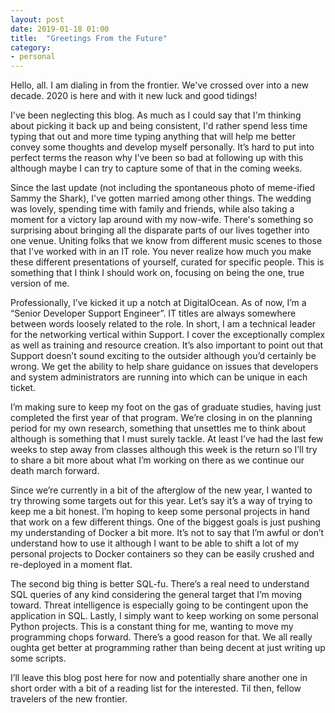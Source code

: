 ```yaml
---
layout: post
date: 2019-01-18 01:00
title:  "Greetings From the Future"
category: 
- personal
---
```


Hello, all. I am dialing in from the frontier. We've crossed over into a new decade. 2020 is here and with it new luck and good tidings!

I've been neglecting this blog. As much as I could say that I'm thinking about picking it back up and being consistent, I'd rather spend less time typing that out and more time typing anything that will help me better convey some thoughts and develop myself personally.  It’s hard to put into perfect terms the reason why I’ve been so bad at following up with this although maybe I can try to capture some of that in the coming weeks.
<!--more-->
Since the last update (not including the spontaneous photo of meme-ified Sammy the Shark), I've gotten married among other things. The wedding was lovely, spending time with family and friends, while also taking a moment for a victory lap around with my now-wife. There's something so surprising about bringing all the disparate parts of our lives together into one venue. Uniting folks that we know from different music scenes to those that I've worked with in an IT role. You never realize how much you make these different presentations of yourself, curated for specific people. This is something that I think I should work on, focusing on being the one, true version of me.

Professionally, I’ve kicked it up a notch at DigitalOcean. As of now, I’m a “Senior Developer Support Engineer”. IT titles are always somewhere between words loosely related to the role. In short, I am a technical leader for the networking vertical within Support. I cover the exceptionally complex as well as training and resource creation. It’s also important to point out that Support doesn’t sound exciting to the outsider although you’d certainly be wrong. We get the ability to help share guidance on issues that developers and system administrators are running into which can be unique in each ticket.

I’m making sure to keep my foot on the gas of graduate studies, having just completed the first year of that program. We’re closing in on the planning period for my own research, something that unsettles me to think about although is something that I must surely tackle. At least I’ve had the last few weeks to step away from classes although this week is the return so I’ll try to share a bit more about what I’m working on there as we continue our death march forward. 

Since we’re currently in a bit of the afterglow of the new year, I wanted to try throwing some targets out for this year. Let’s say it’s a way of trying to keep me a bit honest. I’m hoping to keep some personal projects in hand that work on a few different things. One of the biggest goals is just pushing my understanding of Docker a bit more. It’s not to say that I’m awful or don’t understand how to use it although I want to be able to shift a lot of my personal projects to Docker containers so they can be easily crushed and re-deployed in a moment flat. 

The second big thing is better SQL-fu. There’s a real need to understand SQL queries of any kind considering the general target that I’m moving toward. Threat intelligence is especially going to be contingent upon the application in SQL. Lastly, I simply want to keep working on some personal Python projects. This is a constant thing for me, wanting to move my programming chops forward. There’s a good reason for that. We all really oughta get better at programming rather than being decent at just writing up some scripts. 

I’ll leave this blog post here for now and potentially share another one in short order with a bit of a reading list for the interested. Til then, fellow travelers of the new frontier.
